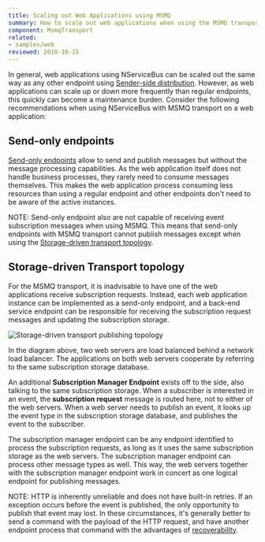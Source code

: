 ```yaml
---
title: Scaling out Web Applications using MSMQ
summary: How to scale out web applications when using the MSMQ transport
component: MsmqTransport
related:
- samples/web
reviewed: 2018-10-15
---
```


In general, web applications using NServiceBus can be scaled out the same way as any other endpoint using [Sender-side distribution](). However, as web applications can scale up or down more frequently than regular endpoints, this quickly can become a maintenance burden. Consider the following recommendations when using NServiceBus with MSMQ transport on a web application:

## Send-only endpoints

[Send-only endpoints](/nservicebus/hosting/#self-hosting-send-only-hosting) allow to send and publish messages but without the message processing capabilities. As the web application itself does not handle business processes, they rarely need to consume messages themselves. This makes the web application process consuming less resources than using a regular endpoint and other endpoints don't need to be aware of the active instances.

NOTE: Send-only endpoint also are not capable of receiving event subscription messages when using MSMQ. This means that send-only endpoints with MSMQ transport cannot publish messages except when using the [Storage-driven transport topology](#storage-driven-transport-topology).


## Storage-driven Transport topology

For the MSMQ transport, it is inadvisable to have one of the web applications receive subscription requests. Instead, each web application instance can be implemented as a send-only endpoint, and a back-end service endpoint can be responsible for receiving the subscription request messages and updating the subscription storage.

![Storage-driven transport publishing topology](storage-based-publish-topology.png "width=400")

In the diagram above, two web servers are load balanced behind a network load balancer. The applications on both web servers cooperate by referring to the same subscription storage database.

An additional **Subscription Manager Endpoint** exists off to the side, also talking to the same subscription storage. When a subscriber is interested in an event, the **subscription request** message is routed here, not to either of the web servers. When a web server needs to publish an event, it looks up the event type in the subscription storage database, and publishes the event to the subscriber.

The subscription manager endpoint can be any endpoint identified to process the subscription requests, as long as it uses the same subscription storage as the web servers. The subscription manager endpoint can process other message types as well. This way, the web servers together with the subscription manager endpoint work in concert as one logical endpoint for publishing messages.

NOTE: HTTP is inherently unreliable and does not have built-in retries. If an exception occurs before the event is published, the only opportunity to publish that event may lost. In these circumstances, it's generally better to send a command with the payload of the HTTP request, and have another endpoint process that command with the advantages of [recoverability](/nservicebus/recoverability/).
